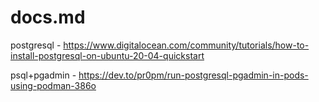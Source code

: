 # docs.md

postgresql - https://www.digitalocean.com/community/tutorials/how-to-install-postgresql-on-ubuntu-20-04-quickstart

psql+pgadmin - https://dev.to/pr0pm/run-postgresql-pgadmin-in-pods-using-podman-386o

